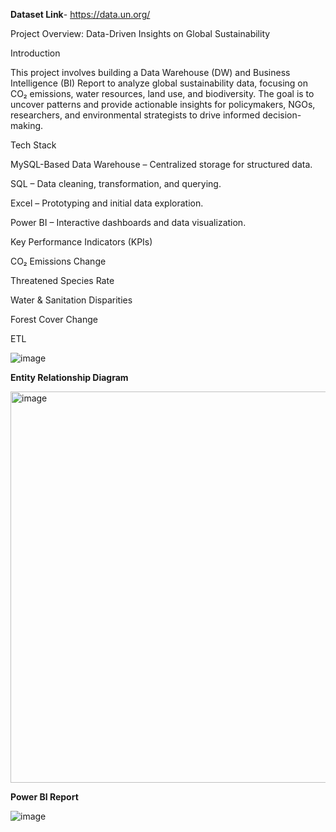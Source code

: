 **Dataset Link**- https://data.un.org/

Project Overview: Data-Driven Insights on Global Sustainability

Introduction

This project involves building a Data Warehouse (DW) and Business Intelligence (BI) Report to analyze global sustainability data, focusing on CO₂ emissions, water resources, land use, and biodiversity. The goal is to uncover patterns and provide actionable insights for policymakers, NGOs, researchers, and environmental strategists to drive informed decision-making.

Tech Stack

MySQL-Based Data Warehouse – Centralized storage for structured data.

SQL – Data cleaning, transformation, and querying.

Excel – Prototyping and initial data exploration.

Power BI – Interactive dashboards and data visualization.

Key Performance Indicators (KPIs)

CO₂ Emissions Change

Threatened Species Rate

Water & Sanitation Disparities

Forest Cover Change

ETL

![image](https://github.com/user-attachments/assets/ec07a3f3-8e1c-4dd5-b2a2-56924e61ad13)

**Entity Relationship Diagram**

<img width="626" alt="image" src="https://github.com/user-attachments/assets/0e33d437-d9b3-481c-ba4e-d9d0d256b983" />

**Power BI Report**

![image](https://github.com/user-attachments/assets/f52bec26-63a1-408c-aabe-d75bdf4d36f7)
